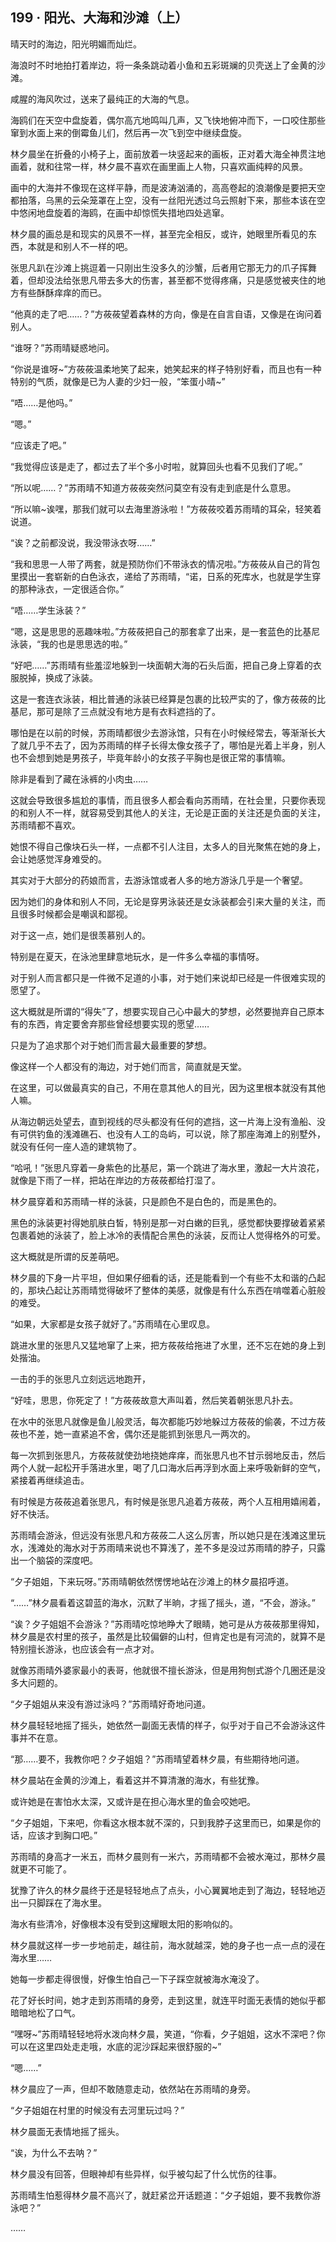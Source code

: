 ## 199 · 阳光、大海和沙滩（上）

晴天时的海边，阳光明媚而灿烂。

海浪时不时地拍打着岸边，将一条条跳动着小鱼和五彩斑斓的贝壳送上了金黄的沙滩。

咸腥的海风吹过，送来了最纯正的大海的气息。

海鸥们在天空中盘旋着，偶尔高亢地鸣叫几声，又飞快地俯冲而下，一口咬住那些窜到水面上来的倒霉鱼儿们，然后再一次飞到空中继续盘旋。

林夕晨坐在折叠的小椅子上，面前放着一块竖起来的画板，正对着大海全神贯注地画着，就和往常一样，林夕晨不喜欢在画里画上人物，只喜欢画纯粹的风景。

画中的大海并不像现在这样平静，而是波涛汹涌的，高高卷起的浪潮像是要把天空都拍落，乌黑的云朵笼罩在上空，没有一丝阳光透过乌云照射下来，那些本该在空中悠闲地盘旋着的海鸥，在画中却惊慌失措地四处逃窜。

林夕晨的画总是和现实的风景不一样，甚至完全相反，或许，她眼里所看见的东西，本就是和别人不一样的吧。

张思凡趴在沙滩上挑逗着一只刚出生没多久的沙蟹，后者用它那无力的爪子挥舞着，但却没法给张思凡带去多大的伤害，甚至都不觉得疼痛，只是感觉被夹住的地方有些酥酥痒痒的而已。

“他真的走了吧……？”方莜莜望着森林的方向，像是在自言自语，又像是在询问着别人。

“谁呀？”苏雨晴疑惑地问。

“你说是谁呀~”方莜莜温柔地笑了起来，她笑起来的样子特别好看，而且也有一种特别的气质，就像是已为人妻的少妇一般，“笨蛋小晴~”

“唔……是他吗。”

“嗯。”

“应该走了吧。”

“我觉得应该是走了，都过去了半个多小时啦，就算回头也看不见我们了呢。”

“所以呢……？”苏雨晴不知道方莜莜突然问莫空有没有走到底是什么意思。

“所以嘛~诶嘿，那我们就可以去海里游泳啦！”方莜莜咬着苏雨晴的耳朵，轻笑着说道。

“诶？之前都没说，我没带泳衣呀……”

“我和思思一人带了两套，就是预防你们不带泳衣的情况啦。”方莜莜从自己的背包里摸出一套崭新的白色泳衣，递给了苏雨晴，“诺，日系的死库水，也就是学生穿的那种泳衣，一定很适合你。”

“唔……学生泳装？”

“嗯，这是思思的恶趣味啦。”方莜莜把自己的那套拿了出来，是一套蓝色的比基尼泳装，“我的也是思思选的啦。”

“好吧……”苏雨晴有些羞涩地躲到一块面朝大海的石头后面，把自己身上穿着的衣服脱掉，换成了泳装。

这是一套连衣泳装，相比普通的泳装已经算是包裹的比较严实的了，像方莜莜的比基尼，那可是除了三点就没有地方是有衣料遮挡的了。

哪怕是在以前的时候，苏雨晴都很少去游泳馆，只有在小时候经常去，等渐渐长大了就几乎不去了，因为苏雨晴的样子长得太像女孩子了，哪怕是光着上半身，别人也不会想到她是男孩子，毕竟年龄小的女孩子平胸也是很正常的事情嘛。

除非是看到了藏在泳裤的小肉虫……

这就会导致很多尴尬的事情，而且很多人都会看向苏雨晴，在社会里，只要你表现的和别人不一样，就容易受到其他人的关注，无论是正面的关注还是负面的关注，苏雨晴都不喜欢。

她恨不得自己像块石头一样，一点都不引人注目，太多人的目光聚焦在她的身上，会让她感觉浑身难受的。

其实对于大部分的药娘而言，去游泳馆或者人多的地方游泳几乎是一个奢望。

因为她们的身体和别人不同，无论是穿男泳装还是女泳装都会引来大量的关注，而且很多时候都会是嘲讽和鄙视。

对于这一点，她们是很羡慕别人的。

特别是在夏天，在泳池里肆意地玩水，是一件多么幸福的事情呀。

对于别人而言都只是一件微不足道的小事，对于她们来说却已经是一件很难实现的愿望了。

这大概就是所谓的“得失”了，想要实现自己心中最大的梦想，必然要抛弃自己原本有的东西，肯定要舍弃那些曾经想要实现的愿望……

只是为了追求那个对于她们而言最大最重要的梦想。

像这样一个人都没有的海边，对于她们而言，简直就是天堂。

在这里，可以做最真实的自己，不用在意其他人的目光，因为这里根本就没有其他人嘛。

从海边朝远处望去，直到视线的尽头都没有任何的遮挡，这一片海上没有渔船、没有可供钓鱼的浅滩礁石、也没有人工的岛屿，可以说，除了那座海滩上的别墅外，就没有任何一座人造的建筑物了。

“哈吼！”张思凡穿着一身紫色的比基尼，第一个跳进了海水里，激起一大片浪花，就像是下雨了一样，把站在岸边的方莜莜都给打湿了。

林夕晨穿着和苏雨晴一样的泳装，只是颜色不是白色的，而是黑色的。

黑色的泳装更衬得她肌肤白皙，特别是那一对白嫩的巨乳，感觉都快要撑破着紧紧包裹着她的泳装了，脸上冰冷的表情配合黑色的泳装，反而让人觉得格外的可爱。

这大概就是所谓的反差萌吧。

林夕晨的下身一片平坦，但如果仔细看的话，还是能看到一个有些不太和谐的凸起的，那块凸起让苏雨晴觉得破坏了整体的美感，就像是有什么东西在啃噬着心脏般的难受。

“如果，大家都是女孩子就好了。”苏雨晴在心里叹息。

跳进水里的张思凡又猛地窜了上来，把方莜莜给拖进了水里，还不忘在她的身上到处揩油。

一击的手的张思凡立刻远远地跑开，

“好哇，思思，你死定了！”方莜莜故意大声叫着，然后笑着朝张思凡扑去。

在水中的张思凡就像是鱼儿般灵活，每次都能巧妙地躲过方莜莜的偷袭，不过方莜莜也不差，她一直紧追不舍，偶尔还是能抓到张思凡一两次的。

每一次抓到张思凡，方莜莜就使劲地挠她痒痒，而张思凡也不甘示弱地反击，然后两个人就一起松开手落进水里，喝了几口海水后再浮到水面上来呼吸新鲜的空气，紧接着再继续追击。

有时候是方莜莜追着张思凡，有时候是张思凡追着方莜莜，两个人互相用嬉闹着，好不快活。

苏雨晴会游泳，但远没有张思凡和方莜莜二人这么厉害，所以她只是在浅滩这里玩水，浅滩处的海水对于苏雨晴来说也不算浅了，差不多是没过苏雨晴的脖子，只露出一个脑袋的深度吧。

“夕子姐姐，下来玩呀。”苏雨晴朝依然愣愣地站在沙滩上的林夕晨招呼道。

“……”林夕晨看着这碧蓝的海水，沉默了半晌，才摇了摇头，道，“不会，游泳。”

“诶？夕子姐姐不会游泳？”苏雨晴吃惊地睁大了眼睛，她可是从方莜莜那里得知，林夕晨是农村里的孩子，虽然是比较偏僻的山村，但肯定也是有河流的，就算不是特别擅长游泳，也应该会有一点才对。

就像苏雨晴外婆家最小的表哥，他就很不擅长游泳，但是用狗刨式游个几圈还是没多大问题的。

“夕子姐姐从来没有游过泳吗？”苏雨晴好奇地问道。

林夕晨轻轻地摇了摇头，她依然一副面无表情的样子，似乎对于自己不会游泳这件事并不在意。

“那……要不，我教你吧？夕子姐姐？”苏雨晴望着林夕晨，有些期待地问道。

林夕晨站在金黄的沙滩上，看着这并不算清澈的海水，有些犹豫。

或许她是在害怕水太深，又或许是在担心海水里的鱼会咬她吧。

“夕子姐姐，下来吧，你看这水根本就不深的，只到我脖子这里而已，如果是你的话，应该才到胸口吧。”

苏雨晴的身高才一米五，而林夕晨则有一米六，苏雨晴都不会被水淹过，那林夕晨就更不可能了。

犹豫了许久的林夕晨终于还是轻轻地点了点头，小心翼翼地走到了海边，轻轻地迈出一只脚踩在了海水里。

海水有些清冷，好像根本没有受到这耀眼太阳的影响似的。

林夕晨就这样一步一步地前走，越往前，海水就越深，她的身子也一点一点的浸在海水里……

她每一步都走得很慢，好像生怕自己一下子踩空就被海水淹没了。

花了好长时间，她才走到苏雨晴的身旁，走到这里，就连平时面无表情的她似乎都暗暗地松了口气。

“嘿呀~”苏雨晴轻轻地将水泼向林夕晨，笑道，“你看，夕子姐姐，这水不深吧？你可以在这里四处走走哦，水底的泥沙踩起来很舒服的~”

“嗯……”

林夕晨应了一声，但却不敢随意走动，依然站在苏雨晴的身旁。

“夕子姐姐在村里的时候没有去河里玩过吗？”

林夕晨面无表情地摇了摇头。

“诶，为什么不去呐？”

林夕晨没有回答，但眼神却有些异样，似乎被勾起了什么忧伤的往事。

苏雨晴生怕惹得林夕晨不高兴了，就赶紧岔开话题道：“夕子姐姐，要不我教你游泳吧？”

……
